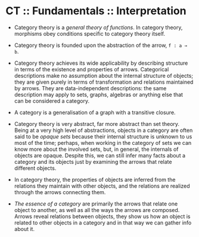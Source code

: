 # CT :: Fundamentals :: Interpretation

* Category theory is a *general theory of functions*. In category theory, morphisms obey conditions specific to category theory itself.

* Category theory is founded upon the abstraction of the arrow, `f : a → b`.

* Category theory achieves its wide applicability by describing structure in terms of the existence and properties of arrows. Categorical descriptions make no assumption about the internal structure of objects; they are given purely in terms of transformation and relations maintained by arrows. They are data-independent descriptions: the same description may apply to sets, graphs, algebras or anything else that can be considered a category.

* A category is a generalisation of a graph with a transitive closure.

* Category theory is very abstract, far more abstract than set theory. Being at a very high level of abstractions, objects in a category are often said to be *opaque sets* because their internal structure is unknown to us most of the time; perhaps, when working in the category of sets we can know more about the involved sets, but, in general, the internals of objects are opaque. Despite this, we can still infer many facts about a category and its objects just by examining the arrows that relate different objects.

* In category theory, the properties of objects are inferred from the relations they maintain with other objects, and the relations are realized through the arrows connecting them.

* *The essence of a category* are primarily the arrows that relate one object to another, as well as all the ways the arrows are composed. Arrows reveal relations between objects, they show us how an object is related to other objects in a category and in that way we can gather info about it.
